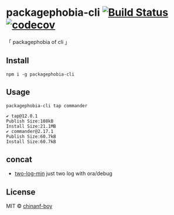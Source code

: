 # packagephobia-cli [![Build Status](https://travis-ci.org/chinanf-boy/packagephobia-cli.svg?branch=master)](https://travis-ci.org/chinanf-boy/packagephobia-cli) [![codecov](https://codecov.io/gh/chinanf-boy/packagephobia-cli/badge.svg?branch=master)](https://codecov.io/gh/chinanf-boy/packagephobia-cli?branch=master)

「 packagephobia of cli 」

## Install

```
npm i -g packagephobia-cli
```

## Usage

```
packagephobia-cli tap commander
```

```
✔ tap@12.0.1
Publish Size:108kB
Install Size:21.1MB
✔ commander@2.17.1
Publish Size:60.7kB
Install Size:60.7kB
```

## concat

- [two-log-min](https://github.com/chinanf-boy/two-log) just two log with ora/debug

## License

MIT © [chinanf-boy](http://llever.com)
